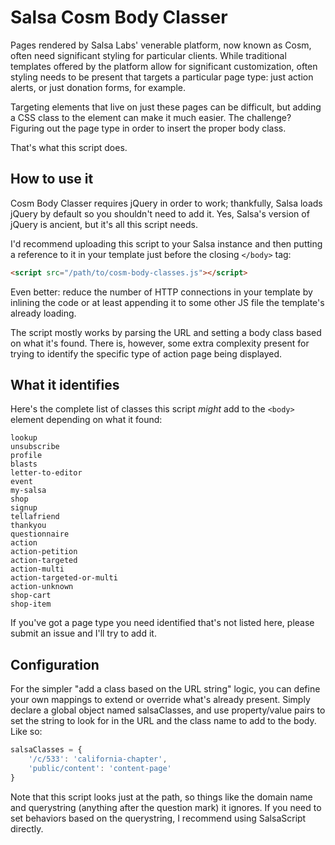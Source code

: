 # Salsa Cosm Body Classer

Pages rendered by Salsa Labs' venerable platform, now known as Cosm, often need significant styling for particular clients. While traditional templates offered by the platform allow for significant customization, often styling needs to be present that targets a particular page type: just action alerts, or just donation forms, for example.

Targeting elements that live on just these pages can be difficult, but adding a CSS class to the <body> element can make it much easier. The challenge? Figuring out the page type in order to insert the proper body class.

That's what this script does.

## How to use it

Cosm Body Classer requires jQuery in order to work; thankfully, Salsa loads jQuery by default so you shouldn't need to add it. Yes, Salsa's version of jQuery is ancient, but it's all this script needs.

I'd recommend uploading this script to your Salsa instance and then putting a reference to it in your template just before the closing `</body>` tag:

```html
<script src="/path/to/cosm-body-classes.js"></script>
```

Even better: reduce the number of HTTP connections in your template by inlining the code or at least appending it to some other JS file the template's already loading.

The script mostly works by parsing the URL and setting a body class based on what it's found. There is, however, some extra complexity present for trying to identify the specific type of action page being displayed. 

## What it identifies

Here's the complete list of classes this script *might* add to the `<body>` element depending on what it found:

```
lookup
unsubscribe
profile
blasts
letter-to-editor
event
my-salsa
shop
signup
tellafriend
thankyou
questionnaire
action
action-petition
action-targeted
action-multi
action-targeted-or-multi
action-unknown
shop-cart
shop-item
```

If you've got a page type you need identified that's not listed here, please submit an issue and I'll try to add it.

## Configuration

For the simpler "add a class based on the URL string" logic, you can define your own mappings to extend or override what's already present. Simply declare a global object named salsaClasses, and use property/value pairs to set the string to look for in the URL and the class name to add to the body. Like so:

```javascript
salsaClasses = {
	'/c/533': 'california-chapter',
	'public/content': 'content-page'
}
```

Note that this script looks just at the path, so things like the domain name and querystring (anything after the question mark) it ignores. If you need to set behaviors based on the querystring, I recommend using SalsaScript directly.
